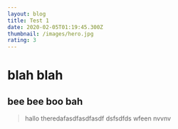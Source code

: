 ```yaml
---
layout: blog
title: Test 1
date: 2020-02-05T01:19:45.300Z
thumbnail: /images/hero.jpg
rating: 3
---
```

# blah blah

## bee bee boo bah

> hallo theredafasdfasdfasdf dsfsdfds wfeen nvvnv
